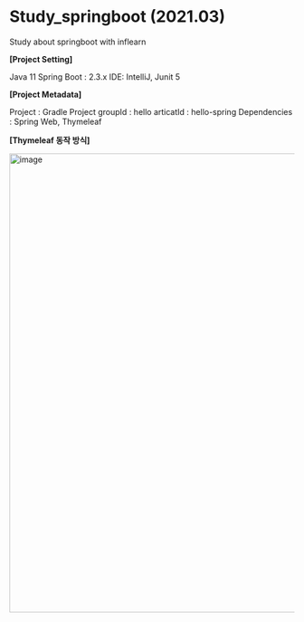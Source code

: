 # Study_springboot (2021.03)
Study about springboot with inflearn

**[Project Setting]**

Java 11 
Spring Boot : 2.3.x
IDE: IntelliJ, Junit 5

**[Project Metadata]**

Project : Gradle Project
groupId : hello
articatId : hello-spring
Dependencies : Spring Web, Thymeleaf

**[Thymeleaf 동작 방식]**
 
<img width="811" alt="image" src="https://user-images.githubusercontent.com/26623530/113508421-e54d3580-958a-11eb-935a-df7415894848.png">

